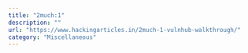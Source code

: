 ```yaml
---
title: "2much:1"
description: ""
url: "https://www.hackingarticles.in/2much-1-vulnhub-walkthrough/"
category: "Miscellaneous"
---
```

